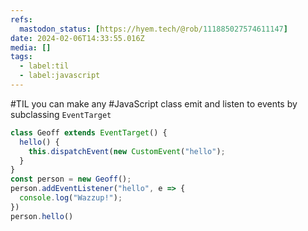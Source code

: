 ```yaml
---
refs:
  mastodon_status: [https://hyem.tech/@rob/111885027574611147]
date: 2024-02-06T14:33:55.016Z
media: []
tags:
  - label:til
  - label:javascript
---
```


#TIL you can make any #JavaScript class emit and listen to events by subclassing `EventTarget`

```js
class Geoff extends EventTarget() {
  hello() {
    this.dispatchEvent(new CustomEvent("hello");
  }
}
const person = new Geoff();
person.addEventListener("hello", e => {
  console.log("Wazzup!");
})
person.hello()
```
